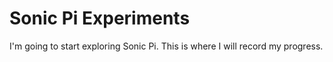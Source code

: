 # Sonic Pi Experiments

I'm going to start exploring Sonic Pi. This is where I will record my progress.
